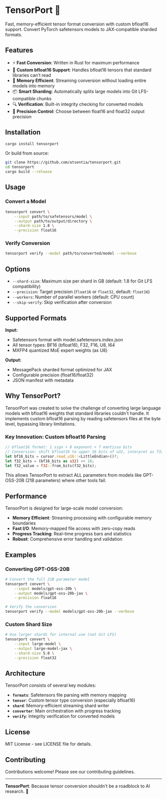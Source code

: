 # TensorPort 🚀

Fast, memory-efficient tensor format conversion with custom bfloat16 support. Convert PyTorch safetensors models to JAX-compatible sharded formats.

## Features

- ⚡ **Fast Conversion**: Written in Rust for maximum performance
- 🧠 **Custom bfloat16 Support**: Handles bfloat16 tensors that standard libraries can't read
- 💾 **Memory Efficient**: Streaming conversion without loading entire models into memory
- 📦 **Smart Sharding**: Automatically splits large models into Git LFS-compatible chunks
- 🔍 **Verification**: Built-in integrity checking for converted models
- 🎯 **Precision Control**: Choose between float16 and float32 output precision

## Installation

```bash
cargo install tensorport
```

Or build from source:

```bash
git clone https://github.com/atsentia/tensorport.git
cd tensorport
cargo build --release
```

## Usage

### Convert a Model

```bash
tensorport convert \
    --input path/to/safetensors/model \
    --output path/to/output/directory \
    --shard-size 1.8 \
    --precision float16
```

### Verify Conversion

```bash
tensorport verify --model path/to/converted/model --verbose
```

## Options

- `--shard-size`: Maximum size per shard in GB (default: 1.8 for Git LFS compatibility)
- `--precision`: Target precision (`float16` or `float32`, default: `float16`)
- `--workers`: Number of parallel workers (default: CPU count)
- `--skip-verify`: Skip verification after conversion

## Supported Formats

**Input:**
- Safetensors format with model.safetensors.index.json
- All tensor types: BF16 (bfloat16), F32, F16, U8, I64
- MXFP4 quantized MoE expert weights (as U8)

**Output:**
- MessagePack sharded format optimized for JAX
- Configurable precision (float16/float32)
- JSON manifest with metadata

## Why TensorPort?

TensorPort was created to solve the challenge of converting large language models with bfloat16 weights that standard libraries couldn't handle. It implements custom bfloat16 parsing by reading safetensors files at the byte level, bypassing library limitations.

### Key Innovation: Custom bfloat16 Parsing

```rust
// bfloat16 format: 1 sign + 8 exponent + 7 mantissa bits
// Conversion: shift bfloat16 to upper 16 bits of u32, interpret as f32
let bf16_bits = cursor.read_u16::<LittleEndian>()?;
let f32_bits = (bf16_bits as u32) << 16;
let f32_value = f32::from_bits(f32_bits);
```

This allows TensorPort to extract ALL parameters from models like GPT-OSS-20B (21B parameters) where other tools fail.

## Performance

TensorPort is designed for large-scale model conversion:

- **Memory Efficient**: Streaming processing with configurable memory boundaries
- **Fast I/O**: Memory-mapped file access with zero-copy reads
- **Progress Tracking**: Real-time progress bars and statistics
- **Robust**: Comprehensive error handling and validation

## Examples

### Converting GPT-OSS-20B

```bash
# Convert the full 21B parameter model
tensorport convert \
    --input models/gpt-oss-20b \
    --output models/gpt-oss-20b-jax \
    --precision float16

# Verify the conversion
tensorport verify --model models/gpt-oss-20b-jax --verbose
```

### Custom Shard Size

```bash
# Use larger shards for internal use (not Git LFS)
tensorport convert \
    --input large-model \
    --output large-model-jax \
    --shard-size 5.0 \
    --precision float32
```

## Architecture

TensorPort consists of several key modules:

- **`formats`**: Safetensors file parsing with memory mapping
- **`tensor`**: Custom tensor type conversion (especially bfloat16)
- **`shard`**: Memory-efficient streaming shard writer
- **`converter`**: Main orchestration with progress tracking
- **`verify`**: Integrity verification for converted models

## License

MIT License - see LICENSE file for details.

## Contributing

Contributions welcome! Please see our contributing guidelines.

---

**TensorPort**: Because tensor conversion shouldn't be a roadblock to AI research. 🚀